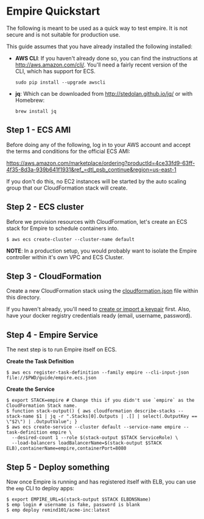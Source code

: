 # Empire Quickstart

The following is meant to be used as a quick way to test empire. It is not secure and is not suitable for production use.

This guide assumes that you have already installed the following installed:

* **AWS CLI**: If you haven't already done so, you can find the instructions at http://aws.amazon.com/cli/. You'll need a fairly recent version of the CLI, which has support for ECS.

  ```console
  sudo pip install --upgrade awscli
  ```
* **jq**: Which can be downloaded from http://stedolan.github.io/jq/ or with Homebrew:

  ```console
  brew install jq
  ```

## Step 1 - ECS AMI

Before doing any of the following, log in to your AWS account and accept the terms and conditions for the official ECS AMI:

https://aws.amazon.com/marketplace/ordering?productId=4ce33fd9-63ff-4f35-8d3a-939b641f1931&ref_=dtl_psb_continue&region=us-east-1

If you don't do this, no EC2 instances will be started by the auto scaling group that our CloudFormation stack will create.

## Step 2 - ECS cluster

Before we provision resources with CloudFormation, let's create an ECS stack for Empire to schedule containers into.

```console
$ aws ecs create-cluster --cluster-name default
```

**NOTE**: In a production setup, you would probably want to isolate the Empire controller within it's own VPC and ECS Cluster.

## Step 3 - CloudFormation

Create a new CloudFormation stack using the [cloudformation.json](./cloudformation.json) file within this directory.

If you haven't already, you'll need to [create or import a keypair](http://docs.aws.amazon.com/AWSEC2/latest/UserGuide/ec2-key-pairs.html) first. Also, have your docker registry credentials ready (email, username, password).

## Step 4 - Empire Service

The next step is to run Empire itself on ECS.

**Create the Task Definition**

```console
$ aws ecs register-task-definition --family empire --cli-input-json file://$PWD/guide/empire.ecs.json
```

**Create the Service**

```console
$ export STACK=empire # Change this if you didn't use `empire` as the CloudFormation Stack name.
$ function stack-output() { aws cloudformation describe-stacks --stack-name $1 | jq -r ".Stacks[0].Outputs | .[] | select(.OutputKey == \"$2\") | .OutputValue"; }
$ aws ecs create-service --cluster default --service-name empire --task-definition empire \
  --desired-count 1 --role $(stack-output $STACK ServiceRole) \
  --load-balancers loadBalancerName=$(stack-output $STACK ELB),containerName=empire,containerPort=8080
```

## Step 5 - Deploy something

Now once Empire is running and has registered itself with ELB, you can use the `emp` CLI to deploy apps:

```console
$ export EMPIRE_URL=$(stack-output $STACK ELBDNSName)
$ emp login # username is fake, password is blank
$ emp deploy remind101/acme-inc:latest
```
